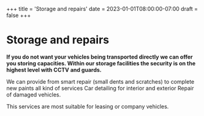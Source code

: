 +++
title = 'Storage and repairs'
date = 2023-01-01T08:00:00-07:00
draft = false
+++

# Storage and repairs

**If you do not want your vehicles being transported directly we can offer you storing capacities. Within our storage facilities the security is on the highest level with CCTV and guards.**

We can provide from smart repair (small dents and scratches) to complete new paints all kind of services Car detailing for interior and exterior Repair of damaged vehicles.

This services are most suitable for leasing or company vehicles.